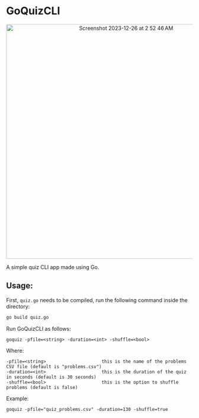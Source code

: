 # GoQuizCLI
<p align="center">
  <img style="text-align: center;" width="632" alt="Screenshot 2023-12-26 at 2 52 46 AM" src="https://github.com/esslam-ashour/GoQuizCLI/assets/61587419/9710f1c8-5764-4e64-a9db-d9e831586b3b">
</p>

A simple quiz CLI app made using Go.

## Usage:

First, `quiz.go` needs to be compiled, run the following command inside the directory:


```bash   
go build quiz.go
```
    
Run GoQuizCLI as follows:

    goquiz -pfile=<string> -duration=<int> -shuffle=<bool>

Where:

    -pfile=<string>                     this is the name of the problems CSV file (default is "problems.csv")
    -duration=<int>                     this is the duration of the quiz in seconds (default is 30 seconds)
    -shuffle=<bool>                     this is the option to shuffle problems (default is false)

Example:

    goquiz -pfile="quiz_problems.csv" -duration=130 -shuffle=true
      

